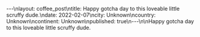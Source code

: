 ---\nlayout: coffee_post\ntitle: Happy gotcha day to this loveable little scruffy dude.\ndate: 2022-02-07\ncity: Unknown\ncountry: Unknown\ncontinent: Unknown\npublished: true\n---\n\nHappy gotcha day to this loveable little scruffy dude.